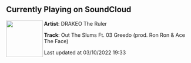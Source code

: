 ## Currently Playing on SoundCloud

[<img align="left" width="100" src="https://i1.sndcdn.com/artworks-000544337688-x0s1uv-t500x500.jpg">](https://soundcloud.com/drakeo-the-ruler/out-the-slums-ft-03greedo?in=drakeo-the-ruler/sets/cold-devil-1)

**Artist**: DRAKEO The Ruler 

**Track**: Out The Slums Ft. 03 Greedo (prod. Ron Ron & Ace The Face)

Last updated at 03/10/2022 19:33
